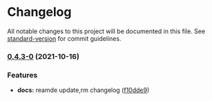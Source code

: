 # Changelog

All notable changes to this project will be documented in this file. See [standard-version](https://github.com/conventional-changelog/standard-version) for commit guidelines.

### [0.4.3-0](https://github.com/zuoxiaobai/comitizen-practice-demo/compare/v0.4.2...v0.4.3-0) (2021-10-16)


### Features

* **docs:** reamde update,rm changelog ([f10dde9](https://github.com/zuoxiaobai/comitizen-practice-demo/commit/f10dde9880579a9372558b131058c763fac524ae))
